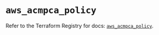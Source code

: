 # `aws_acmpca_policy`

Refer to the Terraform Registry for docs: [`aws_acmpca_policy`](https://registry.terraform.io/providers/hashicorp/aws/6.0.0/docs/resources/acmpca_policy).
